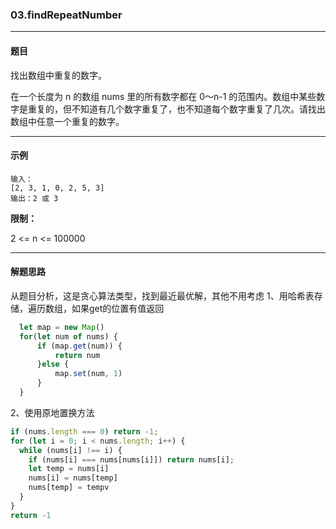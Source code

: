 ### 03.findRepeatNumber
----
#### 题目

找出数组中重复的数字。


在一个长度为 n 的数组 nums 里的所有数字都在 0～n-1 的范围内。数组中某些数字是重复的，但不知道有几个数字重复了，也不知道每个数字重复了几次。请找出数组中任意一个重复的数字。

----
#### 示例

```
输入：
[2, 3, 1, 0, 2, 5, 3]
输出：2 或 3 
```

**限制：**

2 <= n <= 100000

----
#### 解题思路
从题目分析，这是贪心算法类型，找到最近最优解，其他不用考虑
1、用哈希表存储，遍历数组，如果get的位置有值返回
```javascript
  let map = new Map()
  for(let num of nums) {
      if (map.get(num)) {
          return num
      }else {
          map.set(num, 1)
      }
  }
```

2、使用原地置换方法
```javascript
if (nums.length === 0) return -1;
for (let i = 0; i < nums.length; i++) {
  while (nums[i] !== i) {
    if (nums[i] === nums[nums[i]]) return nums[i];
    let temp = nums[i]
    nums[i] = nums[temp]
    nums[temp] = tempv
  }
}
return -1
```